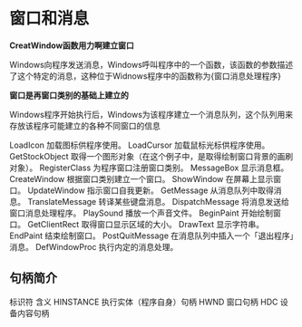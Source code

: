# 窗口和消息



**CreatWindow函数用力啊建立窗口**



Windows向程序发送消息，Windows呼叫程序中的一个函数，该函数的参数描述了这个特定的消息，这种位于Widnows程序中的函数称为{窗口消息处理程序}





**窗口是再窗口类别的基础上建立的**





Windows程序开始执行后，Windows为该程序建立一个消息队列，这个队列用来存放该程序可能建立的各种不同窗口的信息



LoadIcon 加载图标供程序使用。
LoadCursor 加载鼠标光标供程序使用。
GetStockObject 取得一个图形对象（在这个例子中，是取得绘制窗口背景的画刷对象）。
RegisterClass 为程序窗口注册窗口类别。
MessageBox 显示消息框。
CreateWindow 根据窗口类别建立一个窗口。
ShowWindow 在屏幕上显示窗口。
UpdateWindow 指示窗口自我更新。
GetMessage 从消息队列中取得消息。
TranslateMessage 转译某些键盘消息。
DispatchMessage 将消息发送给窗口消息处理程序。
PlaySound 播放一个声音文件。
BeginPaint 开始绘制窗口。
GetClientRect 取得窗口显示区域的大小。
DrawText 显示字符串。
EndPaint 结束绘制窗口。
PostQuitMessage 在消息队列中插入一个「退出程序」消息。
DefWindowProc 执行内定的消息处理。





## 句柄简介

标识符  						含义
HINSTANCE  			执行实体（程序自身）句柄
HWND  						窗口句柄
HDC  							设备内容句柄

